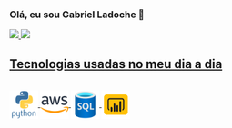 ### Olá, eu sou Gabriel Ladoche 👋 

<div>
  <a href="https://github.com/gabrielladoche">
  <img height="180em" src="https://github-readme-stats.vercel.app/api?username=gabrielladoche&show_icons=true&theme=synthwave&include_all_commits=true&count_private=true"/>
  <img height="180em" src="https://github-readme-stats.vercel.app/api/top-langs/?username=gabrielladoche&show_icons=true&theme=synthwave&include_all_commits=true&count_private=true"/>
</div>
    
## Tecnologias usadas no meu dia a dia

<div style="display": incline_block"><br>
  <img align="center" alt="python" height="50" width="50" src="https://github.com/gabrielladoche/gabrielladoche/blob/main/python-original-wordmark.svg">
  <img align="center" alt="aws" height="50" width="50" src="https://github.com/gabrielladoche/gabrielladoche/blob/main/amazonwebservices-original-wordmark.svg">
  <img align="center" alt="sql" height="50" width="50" src="https://github.com/gabrielladoche/gabrielladoche/blob/main/azuresqldatabase-original.svg">
  <img align="center" alt="powerBI" height="50" width="50" src="https://github.com/gabrielladoche/gabrielladoche/blob/main/icons8-power-bi.svg">
</div>

##








  
  
          
          
